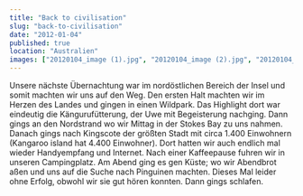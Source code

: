 ```yaml
---
title: "Back to civilisation"
slug: "back-to-civilisation"
date: "2012-01-04"
published: true
location: "Australien"
images: ["20120104_image (1).jpg", "20120104_image (2).jpg", "20120104_image (3).jpg", "20120104_image (4).jpg", "20120104_image (5).jpg", "20120104_image (6).jpg", "20120104_image (7).jpg"]
---
```


Unsere nächste Übernachtung war im nordöstlichen Bereich der Insel und somit machten wir uns auf den Weg. Den ersten Halt machten wir im Herzen des Landes und gingen in einen Wildpark. Das Highlight dort war eindeutig die Kängurufütterung, der Uwe mit Begeisterung nachging. Dann gings an den Nordstrand wo wir Mittag in der Stokes Bay zu uns nahmen. Danach gings nach Kingscote der größten Stadt mit circa 1.400 Einwohnern (Kangaroo island hat 4.400 Einwohner). Dort hatten wir auch endlich mal wieder Handyempfang und Internet. Nach einer Kaffeepause fuhren wir in unseren Campingplatz. Am Abend ging es gen Küste; wo wir Abendbrot aßen und uns auf die Suche nach Pinguinen machten. Dieses Mal leider ohne Erfolg, obwohl wir sie gut hören konnten. Dann gings schlafen.